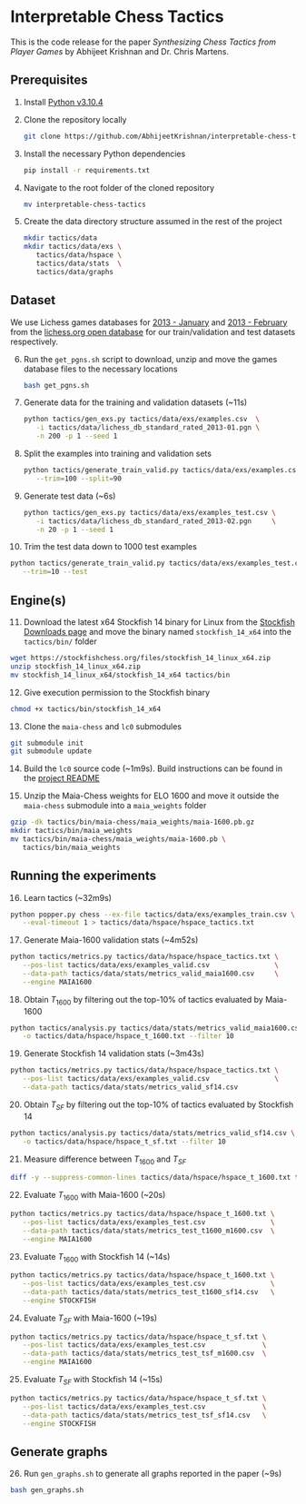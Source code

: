 # Interpretable Chess Tactics

This is the code release for the paper *Synthesizing Chess Tactics from Player Games* by Abhijeet Krishnan and Dr. Chris Martens.

## Prerequisites

1. Install [Python v3.10.4](https://www.python.org/downloads/)

2. Clone the repository locally

   ```bash
   git clone https://github.com/AbhijeetKrishnan/interpretable-chess-tactics.git
   ```

3. Install the necessary Python dependencies

   ```bash
   pip install -r requirements.txt
   ```

4. Navigate to the root folder of the cloned repository

   ```bash
   mv interpretable-chess-tactics
   ```

5. Create the data directory structure assumed in the rest of the project

   ```bash
   mkdir tactics/data
   mkdir tactics/data/exs \
      tactics/data/hspace \
      tactics/data/stats  \
      tactics/data/graphs
   ```

## Dataset

We use Lichess games databases for [2013 -
   January](https://database.lichess.org/standard/lichess_db_standard_rated_2013-01.pgn.bz2) and [2013 - February](https://database.lichess.org/standard/lichess_db_standard_rated_2013-02.pgn.bz2) from
   the [lichess.org open database](https://database.lichess.org/) for our train/validation and test datasets respectively. 

6. Run the `get_pgns.sh` script to download, unzip and move the games database files to the necessary locations

   ```bash
   bash get_pgns.sh
   ```

7. Generate data for the training and validation datasets (~11s)

   ```bash
   python tactics/gen_exs.py tactics/data/exs/examples.csv  \
      -i tactics/data/lichess_db_standard_rated_2013-01.pgn \
      -n 200 -p 1 --seed 1
   ```

8. Split the examples into training and validation sets

   ```bash
   python tactics/generate_train_valid.py tactics/data/exs/examples.csv \
      --trim=100 --split=90
   ```

9. Generate test data (~6s)

   ```bash
   python tactics/gen_exs.py tactics/data/exs/examples_test.csv \
      -i tactics/data/lichess_db_standard_rated_2013-02.pgn     \
      -n 20 -p 1 --seed 1
   ```

10. Trim the test data down to 1000 test examples

   ```bash
   python tactics/generate_train_valid.py tactics/data/exs/examples_test.csv \
      --trim=10 --test
   ```

## Engine(s)

11. Download the latest x64 Stockfish 14 binary for Linux from the [Stockfish Downloads page](https://stockfishchess.org/files/stockfish_14_linux_x64.zip) and move the binary named
   `stockfish_14_x64` into the `tactics/bin/` folder

   ```bash
   wget https://stockfishchess.org/files/stockfish_14_linux_x64.zip
   unzip stockfish_14_linux_x64.zip
   mv stockfish_14_linux_x64/stockfish_14_x64 tactics/bin
   ```

12. Give execution permission to the Stockfish binary 

   ```bash
   chmod +x tactics/bin/stockfish_14_x64
   ```

13. Clone the `maia-chess` and `lc0` submodules

   ```bash
   git submodule init
   git submodule update
   ```

14. Build the `lc0` source code (~1m9s). Build instructions can be found in the [project README](https://github.com/LeelaChessZero/lc0/blob/master/README.md)

15. Unzip the Maia-Chess weights for ELO 1600 and move it outside the `maia-chess` submodule into a `maia_weights` folder

   ```bash
   gzip -dk tactics/bin/maia-chess/maia_weights/maia-1600.pb.gz
   mkdir tactics/bin/maia_weights
   mv tactics/bin/maia-chess/maia_weights/maia-1600.pb \
      tactics/bin/maia_weights
   ```

## Running the experiments

16. Learn tactics (~32m9s)

   ```bash
   python popper.py chess --ex-file tactics/data/exs/examples_train.csv \
      --eval-timeout 1 > tactics/data/hspace/hspace_tactics.txt
   ```

17. Generate Maia-1600 validation stats (~4m52s)

   ```bash
   python tactics/metrics.py tactics/data/hspace/hspace_tactics.txt \
      --pos-list tactics/data/exs/examples_valid.csv                \
      --data-path tactics/data/stats/metrics_valid_maia1600.csv     \
      --engine MAIA1600
   ```

18. Obtain $T_{1600}$ by filtering out the top-10% of tactics evaluated by Maia-1600

   ```bash
   python tactics/analysis.py tactics/data/stats/metrics_valid_maia1600.csv \
      -o tactics/data/hspace/hspace_t_1600.txt --filter 10
   ```

19. Generate Stockfish 14 validation stats (~3m43s)

   ```bash
   python tactics/metrics.py tactics/data/hspace/hspace_tactics.txt \
      --pos-list tactics/data/exs/examples_valid.csv                \
      --data-path tactics/data/stats/metrics_valid_sf14.csv
   ```

20. Obtain $T_{SF}$ by filtering out the top-10% of tactics evaluated by Stockfish 14

   ```bash
   python tactics/analysis.py tactics/data/stats/metrics_valid_sf14.csv \
      -o tactics/data/hspace/hspace_t_sf.txt --filter 10
   ```

21. Measure difference between $T_{1600}$ and $T_{SF}$

   ```bash
   diff -y --suppress-common-lines tactics/data/hspace/hspace_t_1600.txt tactics/data/hspace/hspace_t_sf.txt | wc -l
   ```

22. Evaluate $T_{1600}$ with Maia-1600 (~20s)

   ```bash
   python tactics/metrics.py tactics/data/hspace/hspace_t_1600.txt \
      --pos-list tactics/data/exs/examples_test.csv                \
      --data-path tactics/data/stats/metrics_test_t1600_m1600.csv  \
      --engine MAIA1600
   ```

23. Evaluate $T_{1600}$ with Stockfish 14 (~14s)
   
   ```bash
   python tactics/metrics.py tactics/data/hspace/hspace_t_1600.txt \
      --pos-list tactics/data/exs/examples_test.csv                \
      --data-path tactics/data/stats/metrics_test_t1600_sf14.csv   \
      --engine STOCKFISH
   ```

24. Evaluate $T_{SF}$ with Maia-1600 (~19s)

   ```bash
   python tactics/metrics.py tactics/data/hspace/hspace_t_sf.txt \
      --pos-list tactics/data/exs/examples_test.csv              \
      --data-path tactics/data/stats/metrics_test_tsf_m1600.csv  \
      --engine MAIA1600
   ```

25. Evaluate $T_{SF}$ with Stockfish 14 (~15s)

   ```bash
   python tactics/metrics.py tactics/data/hspace/hspace_t_sf.txt \
      --pos-list tactics/data/exs/examples_test.csv              \
      --data-path tactics/data/stats/metrics_test_tsf_sf14.csv   \
      --engine STOCKFISH
   ```

## Generate graphs

26. Run `gen_graphs.sh` to generate all graphs reported in the paper (~9s)

   ```bash
   bash gen_graphs.sh
   ```